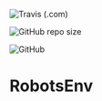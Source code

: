 ![Travis (.com)](https://img.shields.io/travis/com/JackMaguire/RobotsCore)

![GitHub repo size](https://img.shields.io/github/repo-size/JackMaguire/RobotsCore)

![GitHub](https://img.shields.io/github/license/JackMaguire/RobotsCore)

# RobotsEnv
